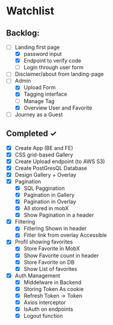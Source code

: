 # Watchlist

## Backlog:
- [ ] Landing first page
  - [x] password input
  - [x] Endpoint to verify code
  - [ ] Login through user form
- [ ] Disclaimer/about from landing-page
- [ ] Admin
  - [x] Upload Form
  - [x] Tagging interface
  - [ ] Manage Tag
  - [x] Overview User and Favorite
- [ ] Journey as a Guest
  
## Completed ✓

- [x] Create App (BE and FE)
- [x] CSS grid-based Gallery 
- [x] Create Upload endpoint (to AWS S3)
- [x] Create PostGresQL Database 
- [x] Design Gallery + Overlay
- [x] Pagination 
  - [x] SQL Paggination
  - [x] Pagination in Gallery
  - [x] Pagination in Overlay
  - [x] All stored in mobX
  - [x] Show Pagination in a header
- [x] Filtering
  - [x] Fitlering Shown in header
  - [x] Fitler link from overlay Accessible
- [x] Profil showing favorites
  - [x] Store Favorite in MobX
  - [x] Show Favorite count in header
  - [x] Store Favorite on DB
  - [x] Show List of favorites 
- [x] Auth Management 
  - [x] Middelware in Backend
  - [x] Storing Token As cookie
  - [x] Refresh Token -> Token
  - [x] Axios interceptor
  - [x] IsAuth on endpoints
  - [x] Logout function